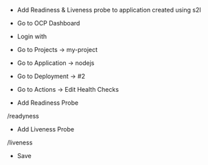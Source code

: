 
- Add Readiness & Liveness probe to application created using s2I

- Go to OCP Dashboard

- Login with <DEVELOPER>

- Go to Projects -> my-project

- Go to Application -> nodejs

- Go to Deployment -> #2

- Go to Actions -> Edit Health Checks

- Add Readiness Probe

/readyness

- Add Liveness Probe

/liveness

- Save